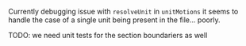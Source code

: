 Currently debugging issue with `resolveUnit` in `unitMotions` it seems to
handle the case of a single unit being present in the file... poorly.

TODO: we need unit tests for the section boundariers as well
